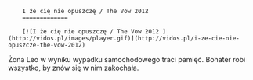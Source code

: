 
        I że cię nie opuszczę / The Vow 2012 
        =============
        
        [![I że cię nie opuszczę / The Vow 2012 ](http://vidos.pl/images/player.gif)](http://vidos.pl/i-ze-cie-nie-opuszcze-the-vow-2012)
        
        
 Żona Leo w wyniku wypadku samochodowego traci pamięć. Bohater robi wszystko, by znów się w nim zakochała.
    